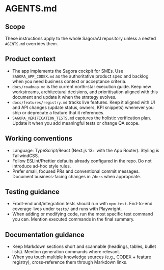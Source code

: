 # AGENTS.md

## Scope
These instructions apply to the whole SagoraAI repository unless a nested `AGENTS.md` overrides them.

## Product context
- The app implements the Sagora cockpit for SMEs. Use `SAGORA_APP_CODEX.md` as the authoritative product spec and backlog when you need business context or acceptance criteria.
- `docs/roadmap.md` is the current north-star execution guide. Keep new workstreams, architectural decisions, and prioritisation aligned with this document and update it when the strategy evolves.
- `docs/features/registry.md` tracks live features. Keep it aligned with UI and API changes (update status, owners, KPI snippets) whenever you ship or deprecate a feature that it references.
- `SAGORA_VERIFICATION_TESTS.md` captures the holistic verification plan. Update it when you add meaningful tests or change QA scope.

## Working conventions
- Language: TypeScript/React (Next.js 13+ with the App Router). Styling is TailwindCSS.
- Follow ESLint/Prettier defaults already configured in the repo. Do not introduce ad-hoc style rules.
- Prefer small, focused PRs and conventional commit messages. Document business-facing changes in `/docs` when appropriate.

## Testing guidance
- Front-end unit/integration tests should run with `npm test`. End-to-end coverage lives under `tests/` and runs with Playwright.
- When adding or modifying code, run the most specific test command you can. Mention executed commands in the final summary.

## Documentation guidance
- Keep Markdown sections short and scannable (headings, tables, bullet lists). Mention generation commands where relevant.
- When you touch multiple knowledge sources (e.g., CODEX + feature registry), cross-reference them through Markdown links.

